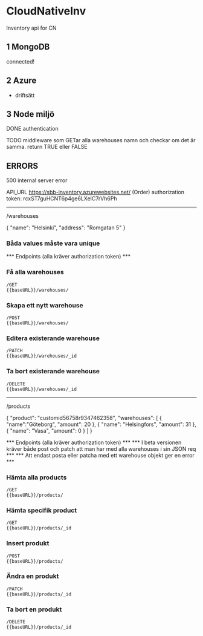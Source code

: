 # CloudNativeInv
Inventory api for CN

## 1 MongoDB
connected!

## 2 Azure
- driftsätt

## 3 Node miljö

DONE
authentication

TODO
middleware som GETar alla warehouses namn och checkar om det är samma. return TRUE eller FALSE


## ERRORS
500 internal server error

API_URL https://sbb-inventory.azurewebsites.net/
(Order) authorization token: rcxST7guHCNT6p4ge6LXeIC7rVh6Ph

----------------------------------------------------

/warehouses

{
    "name": "Helsinki",
    "address": "Romgatan 5"
}

### Båda values måste vara unique

*** Endpoints (alla kräver authorization token) ***

### Få alla warehouses

	/GET
	{{baseURL}}/warehouses/

### Skapa ett nytt warehouse

	/POST
	{{baseURL}}/warehouses/

### Editera existerande warehouse 

	/PATCH
	{{baseURL}}/warehouses/_id

### Ta bort existerande warehouse

	/DELETE
	{{baseURL}}/warehouses/_id

------------------------------------------------------

/products

{
	"product": "customid56758r9347462358",
	"warehouses": [
		{
			"name":"Göteborg",
			"amount": 20
		},
		{
			"name": "Helsingfors",
			"amount": 31
		},
		{
			"name": "Vasa",
			"amount": 0
		}
	]
}


*** Endpoints (alla kräver authorization token) ***
*** I beta versionen kräver både post och patch att man har med alla warehouses i sin JSON req ***
*** Att endast posta eller patcha med ett warehouse objekt ger en error ***

### Hämta alla products

	/GET
	{{baseURL}}/products/

### Hämta specifik product

	/GET
	{{baseURL}}/products/_id

### Insert produkt

	/POST
	{{baseURL}}/products/

### Ändra en produkt

	/PATCH
	{{baseURL}}/products/_id

### Ta bort en produkt

	/DELETE
	{{baseURL}}/products/_id
